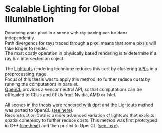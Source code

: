 # Scalable Lighting for Global Illumination

Rendering each pixel in a scene with ray tracing can be done independently.
<br>
Path divergence for rays traced through a pixel means that some pixels will take longer to render.
<br>
The most costly operation in physically based rendering is to determine if a ray has intersected an object.
<br>
<br>
The [Lightcuts](https://www.cs.cornell.edu/~kb/projects/lightcuts/) rendering technique reduces this cost by 
clustering [VPLs](https://dl.acm.org/doi/pdf/10.1145/258734.258769) in a preprocessing stage.
<br>
Focus of this thesis was to apply this method, to further reduce costs by running the computations in parallel.
<br>
[OpenCL](https://www.khronos.org/opencl/) provides a vendor neutral API, so that computations can be offloaded to CPUs and GPUs from Nvidia, AMD or Intel.
<br><br>
All scenes in the thesis were rendered with [dprt](https://github.com/bingecoding/dprt) and the Lightcuts method was ported 
to OpenCL ([see here](https://github.com/bingecoding/dprt/blob/main/src/kernels/lightcutsgpu_kernel.cl)).
<br>
Reconstruction Cuts is a more advanced variation of lightcuts that exploits spatial coherency to further reduce costs.
This method was first prototyped in C++ ([see here](https://github.com/bingecoding/dprt/blob/main/src/engines/reconstructioncutscpu.cpp)) 
and then ported to OpenCL ([see here](https://github.com/bingecoding/dprt/blob/main/src/kernels/reconstructioncutsgpu_kernel.cl)).
